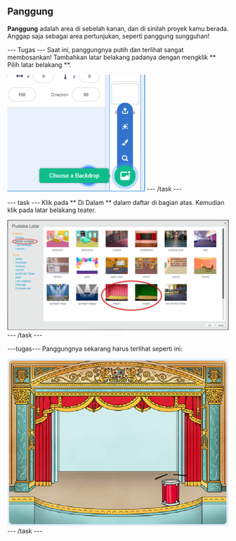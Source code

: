 ## Panggung

**Panggung** adalah area di sebelah kanan, dan di sinilah proyek kamu berada. Anggap saja sebagai area pertunjukan, seperti panggung sungguhan!

\--- Tugas \--- Saat ini, panggungnya putih dan terlihat sangat membosankan! Tambahkan latar belakang padanya dengan mengklik ** Pilih latar belakang **.

![screenshot](images/band-stage-choose.png) \--- /task \---

\--- task \--- Klik pada ** Di Dalam ** dalam daftar di bagian atas. Kemudian klik pada latar belakang teater.

![screenshot](images/band-backdrop.png) \--- /task \---

\---tugas\--- Panggungnya sekarang harus terlihat seperti ini:

![screenshot](images/band-stage.png) \--- /task \---